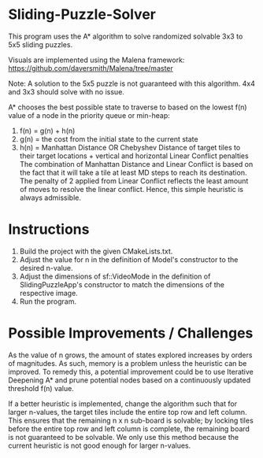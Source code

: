 # Sliding-Puzzle-Solver

This program uses the A* algorithm to solve randomized solvable 3x3 to 5x5 sliding puzzles.

Visuals are implemented using the Malena framework: https://github.com/daversmith/Malena/tree/master

Note: A solution to the 5x5 puzzle is not guaranteed with this algorithm. 4x4 and 3x3 should solve with no issue.

A* chooses the best possible state to traverse to based on the lowest f(n) value of a node in the priority queue or min-heap:
1. f(n) = g(n) + h(n)
2. g(n) = the cost from the initial state to the current state
3. h(n) = Manhattan Distance OR Chebyshev Distance of target tiles to their target locations + vertical and horizontal Linear Conflict penalties
The combination of Manhattan Distance and Linear Conflict  is based on the fact that it will take a tile at least MD steps to reach its destination. The penalty of 2 applied from Linear Conflict reflects the least amount of moves to resolve the linear conflict. Hence, this simple heuristic is always admissible.

# Instructions

1. Build the project with the given CMakeLists.txt.
2. Adjust the value for n in the definition of Model's constructor to the desired n-value.
3. Adjust the dimensions of sf::VideoMode in the definition of SlidingPuzzleApp's constructor to match the dimensions of the respective image.
4. Run the program.

# Possible Improvements / Challenges

As the value of n grows, the amount of states explored increases by orders of magnitudes. As such, memory is a problem unless the heuristic can be improved. To remedy this, a potential improvement could be to use Iterative Deepening A* and prune potential nodes based on a continuously updated threshold f(n) value.

If a better heuristic is implemented, change the algorithm such that for larger n-values, the target tiles include the entire top row and left column. This ensures that the remaining n x n sub-board is solvable; by locking tiles before the entire top row and left column is complete, the remaining board is not guaranteed to be solvable. We only use this method because the current heuristic is not good enough for larger n-values.
